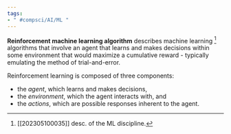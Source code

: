 ```yaml
---
tags:
- " #compsci/AI/ML "
---
```


**Reinforcement machine learning algorithm** describes machine learning [^1] algorithms that involve an agent that learns and makes decisions within some environment that would maximize a cumulative reward - typically emulating the method of trial-and-error. <!--SR:!2024-02-13,168,270-->

Reinforcement learning is composed of three components:
- the *agent*, which learns and makes decisions,
- the *environment*, which the agent interacts with, and
- the *actions*, which are possible responses inherent to the agent.

[^1]: [[202305100035]] desc. of the ML discipline.